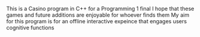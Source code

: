 This is a Casino program in C++ for a Programming 1 final
I hope that these games and future additions are enjoyable for whoever finds them
My aim for this program is for an offline interactive expeince that engages users cognitive functions
